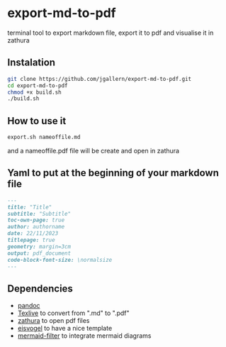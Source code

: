 # export-md-to-pdf
terminal tool to export markdown file, export it to pdf and visualise it in zathura

## Instalation
```bash
git clone https://github.com/jgallern/export-md-to-pdf.git
cd export-md-to-pdf
chmod +x build.sh
./build.sh
```

## How to use it

```bash
export.sh nameoffile.md
```
and a nameoffile.pdf file will be create and open in zathura

## Yaml to put at the beginning of your markdown file
```markdown
---
title: "Title"
subtitle: "Subtitle"
toc-own-page: true
author: authorname
date: 22/11/2023
titlepage: true
geometry: margin=3cm
output: pdf_document
code-block-font-size: \normalsize
---
```

## Dependencies

* [pandoc](https://github.com/jgm/pandoc)
* [Texlive](https://tug.org/texlive) to convert from ".md" to ".pdf" 
* [zathura](https://github.com/pwmt/zathura) to open pdf files
* [eisvogel](https://github.com/enhuiz/eisvogel/tree/master) to have a nice template
* [mermaid-filter](https://github.com/raghur/mermaid-filter) to integrate mermaid diagrams

